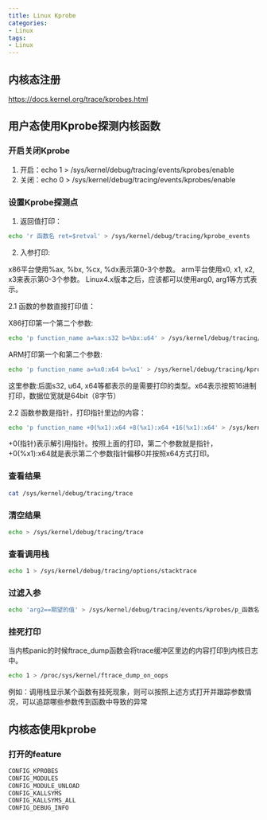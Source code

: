 ```yaml
---
title: Linux Kprobe
categories: 
- Linux
tags:
- Linux
---
```


## 内核态注册
https://docs.kernel.org/trace/kprobes.html

## 用户态使用Kprobe探测内核函数
### 开启关闭Kprobe
1. 开启：echo 1 > /sys/kernel/debug/tracing/events/kprobes/enable
2. 关闭：echo 0 > /sys/kernel/debug/tracing/events/kprobes/enable

### 设置Kprobe探测点
1. 返回值打印：
```bash
echo 'r 函数名 ret=$retval' > /sys/kernel/debug/tracing/kprobe_events
```
2. 入参打印:

x86平台使用%ax, %bx, %cx, %dx表示第0-3个参数。
arm平台使用x0, x1, x2, x3来表示第0-3个参数。
Linux4.x版本之后，应该都可以使用arg0, arg1等方式表示。

2.1 函数的参数直接打印值：

X86打印第一个第二个参数:
```bash
echo 'p function_name a=%ax:s32 b=%bx:u64' > /sys/kernel/debug/tracing/kprobe_events
```
ARM打印第一个和第二个参数:
```bash
echo 'p function_name a=%x0:x64 b=%x1' > /sys/kernel/debug/tracing/kprobe_events
```
这里参数:后面s32, u64, x64等都表示的是需要打印的类型。x64表示按照16进制打印，数据位宽就是64bit（8字节）

2.2 函数参数是指针，打印指针里边的内容：
```bash
echo 'p function_name +0(%x1):x64 +8(%x1):x64 +16(%x1):x64' > /sys/kernel/debug/tracing/kprobe_events
```
+0(指针)表示解引用指针。按照上面的打印，第二个参数就是指针，+0(%x1):x64就是表示第二个参数指针偏移0并按照x64方式打印。

### 查看结果
```bash
cat /sys/kernel/debug/tracing/trace
```

### 清空结果
```bash
echo > /sys/kernel/debug/tracing/trace
```

### 查看调用栈
```bash
echo 1 > /sys/kernel/debug/tracing/options/stacktrace
```

### 过滤入参
```bash
echo 'arg2==期望的值' > /sys/kernel/debug/tracing/events/kprobes/p_函数名_0/filter
```

### 挂死打印
当内核panic的时候ftrace_dump函数会将trace缓冲区里边的内容打印到内核日志中。
```bash
echo 1 > /proc/sys/kernel/ftrace_dump_on_oops
```

例如：调用栈显示某个函数有挂死现象，则可以按照上述方式打开并跟踪参数情况，可以追踪哪些参数传到函数中导致的异常

## 内核态使用kprobe

### 打开的feature
```bash
CONFIG_KPROBES
CONFIG_MODULES
CONFIG_MODULE_UNLOAD
CONFIG_KALLSYMS
CONFIG_KALLSYMS_ALL
CONFIG_DEBUG_INFO
```

